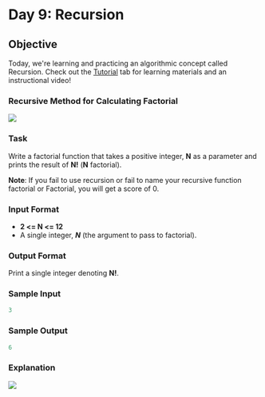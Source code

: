 # Day 9: Recursion

## Objective
Today, we're learning and practicing an algorithmic concept called Recursion. Check out the [Tutorial](https://www.hackerrank.com/challenges/30-recursion/tutorial) tab for learning materials and an instructional video!

### Recursive Method for Calculating Factorial
![](https://github.com/kalpak92/HackerRank-30-Days-of-Code/blob/master/Day%209/Selection_001.png)

### Task
Write a factorial function that takes a positive integer, **N** as a parameter and prints the result of **N!** (**N** factorial).

**Note**: If you fail to use recursion or fail to name your recursive function factorial or Factorial, you will get a score of 0.

### Input Format

- **2 <= N <= 12**
- A single integer, **_N_** (the argument to pass to factorial).

### Output Format

Print a single integer denoting **N!**.

### Sample Input
```Python
3
```
### Sample Output

```Python
6
```
### Explanation
![](https://github.com/kalpak92/HackerRank-30-Days-of-Code/blob/master/Day%209/Selection_002.png)
